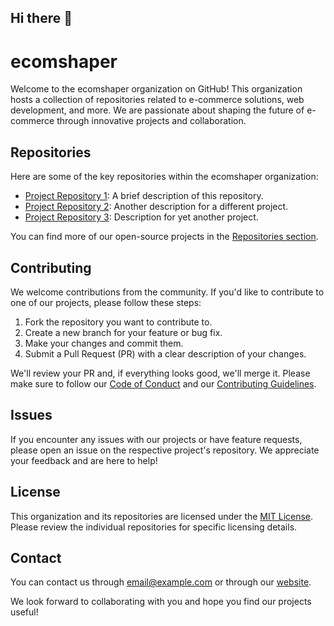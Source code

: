 ## Hi there 👋


<!--
**Here are some ideas to get you started:**

🙋‍♀️ A short introduction - what is your organization all about?
🌈 Contribution guidelines - how can the community get involved?
👩‍💻 Useful resources - where can the community find your docs? Is there anything else the community should know?
🍿 Fun facts - what does your team eat for breakfast?
🧙 Remember, you can do mighty things with the power of [Markdown](https://docs.github.com/github/writing-on-github/getting-started-with-writing-and-formatting-on-github/basic-writing-and-formatting-syntax)
-->
# ecomshaper

Welcome to the ecomshaper organization on GitHub! This organization hosts a collection of repositories related to e-commerce solutions, web development, and more. We are passionate about shaping the future of e-commerce through innovative projects and collaboration.

## Repositories

Here are some of the key repositories within the ecomshaper organization:

- [Project Repository 1](link-to-repo-1): A brief description of this repository.
- [Project Repository 2](link-to-repo-2): Another description for a different project.
- [Project Repository 3](link-to-repo-3): Description for yet another project.

You can find more of our open-source projects in the [Repositories section](https://github.com/ecomshaper).

## Contributing

We welcome contributions from the community. If you'd like to contribute to one of our projects, please follow these steps:

1. Fork the repository you want to contribute to.
2. Create a new branch for your feature or bug fix.
3. Make your changes and commit them.
4. Submit a Pull Request (PR) with a clear description of your changes.

We'll review your PR and, if everything looks good, we'll merge it. Please make sure to follow our [Code of Conduct](CODE_OF_CONDUCT.md) and our [Contributing Guidelines](CONTRIBUTING.md).

## Issues

If you encounter any issues with our projects or have feature requests, please open an issue on the respective project's repository. We appreciate your feedback and are here to help!

## License

This organization and its repositories are licensed under the [MIT License](LICENSE). Please review the individual repositories for specific licensing details.

## Contact

You can contact us through [email@example.com](mailto:email@example.com) or through our [website](https://www.ecomshaper.com/contact).

We look forward to collaborating with you and hope you find our projects useful!
